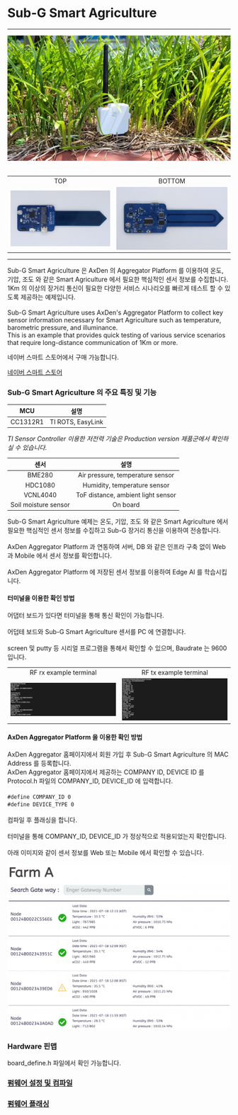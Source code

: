 # Sub-G Smart Agriculture

---
<img src="./asset/main_image.jpeg">

<br>
<br>

<table>
<tr align="center">
  <td> TOP </td>
  <td> BOTTOM </td>
</tr>
  <tr align="center">
    <td><img src="./asset/top_board.jpeg"></td>
    <td><img src="./asset/bottom_board.jpeg"></td>
  </tr>
</table>

----

Sub-G Smart Agriculture 은 AxDen 의 Aggregator Platform 를 이용하여 온도, 기압, 조도 와 같은 Smart Agriculture 에서 필요한 핵심적인 센서 정보를 수집합니다.
<br>
1Km 의 이상의 장거리 통신이 필요한 다양한 서비스 시나리오를 빠르게 테스트 할 수 있도록 제공하는 예제입니다.
<br>
<br>
Sub-G Smart Agriculture uses AxDen's Aggregator Platform to collect key sensor information necessary for Smart Agriculture such as temperature, barometric pressure, and illuminance.
<br>
This is an example that provides quick testing of various service scenarios that require long-distance communication of 1Km or more.
<br>

네이버 스마트 스토어에서 구매 가능합니다.
<br>

[네이버 스마트 스토어](https://smartstore.naver.com/axden)
<br>

### Sub-G Smart Agriculture 의 주요 특징 및 기능

MCU | 설명
:-------------------------:|:-------------------------:
CC1312R1 | TI ROTS, EasyLink

*TI Sensor Controller 이용한 저전력 기술은 Production version 제품군에서 확인하실 수 있습니다.*

센서 | 설명
:-------------------------:|:-------------------------:
BME280 | Air pressure, temperature sensor
HDC1080 | Humidity, temperature sensor
VCNL4040 | ToF distance, ambient light sensor
Soil moisture sensor | On board

Sub-G Smart Agriculture 예제는 온도, 기압, 조도 와 같은 Smart Agriculture 에서 필요한 핵심적인 센서 정보를 수집하고 Sub-G 장거리 통신을 이용하여 전송합니다.
<br>
<br>
AxDen Aggregator Platform 과 연동하여 서버, DB 와 같은 인프라 구축 없이 Web 과 Mobile 에서 센서 정보를 확인합니다.
<br>
<br>
AxDen Aggregator Platform 에 저장된 센서 정보를 이용하여 Edge AI 를 학습시킵니다.
<br>

#### 터미널을 이용한 확인 방법
어댑터 보드가 있다면 터미널을 통해 통신 확인이 가능합니다.
<br>
<br>
어덥테 보드와 Sub-G Smart Agriculture 센서를 PC 에 연결합니다.
<br>
<br>
screen 및 putty 등 시리얼 프로그램을 통해서 확인할 수 있으며, Baudrate 는 9600 입니다.
<table>
  <tr align="center">
    <td>RF rx example terminal</td>
    <td>RF tx example terminal</td>
  </tr>
  <tr align="center">
    <td><img src="./asset/rx_screen.png"></td>
    <td><img src="./asset/tx_screen.png"></td>
  </tr>
</table>

#### AxDen Aggregator Platform 을 이용한 확인 방법
AxDen Aggregator 홈페이지에서 회원 가입 후 Sub-G Smart Agriculture 의 MAC Address 를 등록합니다.
<br>
AxDen Aggregator 홈페이지에서 제공하는 COMPANY ID, DEVICE ID 를 Protocol.h 파일의 COMPANY_ID, DEVICE_ID 에 입력합니다.
<br>
<br>
`#define COMPANY_ID 0`
<br>
`#define DEVICE_TYPE 0`
<br>
<br>
컴파일 후 플래싱을 합니다.
<br>
<br>
터미널을 통해 COMPANY_ID, DEVICE_ID 가 정상적으로 적용되었는지 확인합니다.
<br>
<br>
아래 이미지와 같이 센서 정보를 Web 또는 Mobile 에서 확인할 수 있습니다.
<br>
<br>
<img src="./asset/axden_aggregator_web.png">
<br>

### Hardware 핀맵
board_define.h 파일에서 확인 가능합니다.

### [펌웨어 설정 및 컴파일](https://github.com/AxDen-Dev/CC1312R1_Ping_Pong_example_gcc)

### [펌웨어 플래싱](https://github.com/AxDen-Dev/CC1312R1_Ping_Pong_example_gcc)

